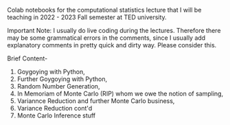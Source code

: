 Colab notebooks for the computational statistics lecture that I will be teaching in 2022 - 2023 Fall semester at TED university.

Important Note: I usually do live coding during the lectures. Therefore there may be some grammatical errors in the comments, since I usually add explanatory comments in pretty quick and dirty way. Please consider this.

Brief Content-
1) Goygoying with Python,
2) Further Goygoying with Python,
3) Random Number Generation,
4) In Memoriam of Monte Carlo (RIP) whom we owe the notion of sampling,
5) Variannce Reduction and further Monte Carlo business,
6) Variance Reduction cont'd
7) Monte Carlo Inference stuff



